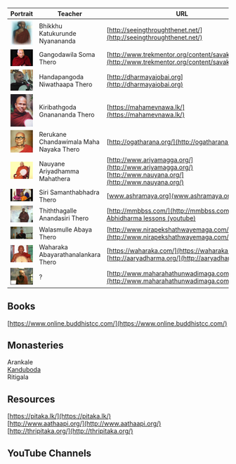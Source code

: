 
 Portrait | Teacher | URL
------- | ----- | -------------
<img src="images/kn.jpg" width="100"> | Bhikkhu Katukurunde Nyanananda | [http://seeingthroughthenet.net/](http://seeingthroughthenet.net/)
<img src="images/soma.jpg" width="100"> | Gangodawila Soma Thero | [http://www.trekmentor.org/content/savaka/10590](http://www.trekmentor.org/content/savaka/10590)
<img src="images/niwathaapathero.png" width="100"> | Handapangoda Niwathaapa Thero | [http://dharmayaiobai.org](http://dharmayaiobai.org)
<img src="images/kiri.jpg" width="100"> | Kiribathgoda Gnanananda Thero | [https://mahamevnawa.lk/](https://mahamevnawa.lk/)
<img src="images/reru.jpg" width="100"> | Rerukane Chandawimala Maha Nayaka Thero | [http://ogatharana.org/](http://ogatharana.org/)
<img src="images/ariya.jpg" width="100"> | Nauyane Ariyadhamma Mahathera | [http://www.ariyamagga.org/](http://www.ariyamagga.org/) <br> [http://www.nauyana.org/](http://www.nauyana.org/)
<img src="images/samantha.jpg" width="100"> | Siri Samanthabhadra Thero | [www.ashramaya.org](www.ashramaya.org)
<img src="images/thith.jpg" width="100"> | Thiththagalle Anandasiri Thero | [http://mmbbss.com/](http://mmbbss.com/) <br> [Abhidharma lessons (youtube)](https://youtu.be/Bt9O4eZEUtQ)
<img src="images/abaya.jpg" width="100"> | Walasmulle Abaya Thero | [http://www.nirapekshathwayemaga.com/](http://www.nirapekshathwayemaga.com/)
<img src="images/waharaka.jpg" width="100"> | Waharaka Abayarathanalankara Thero | [https://waharaka.com/](https://waharaka.com/) <br> [http://aaryadharma.org/](http://aaryadharma.org/)
<img src="images/maha.jpg" width="100"> | ? | [http://www.maharahathunwadimaga.com/](http://www.maharahathunwadimaga.com/)




## Books
[https://www.online.buddhistcc.com/](https://www.online.buddhistcc.com/)

## Monasteries
Arankale<br>
[Kanduboda](http://insight-meditation.org/)<br>
Ritigala

## Resources
[https://pitaka.lk/](https://pitaka.lk/) <br>
[http://www.aathaapi.org/](http://www.aathaapi.org/) <br>
[http://thripitaka.org/](http://thripitaka.org/)

## YouTube Channels
